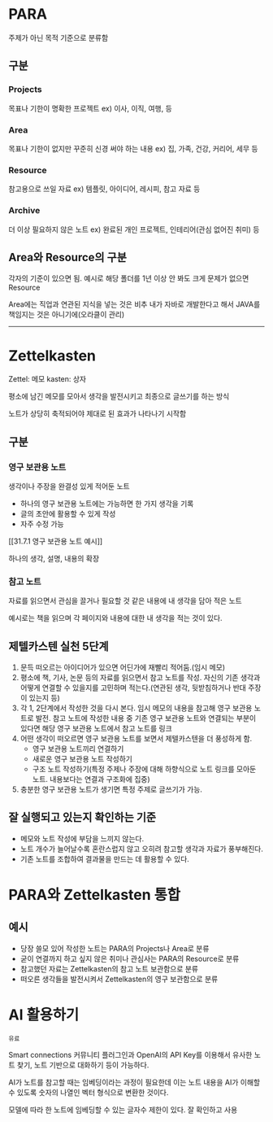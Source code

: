 # PARA
주제가 아닌 목적 기준으로 분류함

## 구분

### Projects
목표나 기한이 명확한 프로젝트
ex) 이사, 이직, 여행, 등
### Area
목표나 기한이 없지만 꾸준히 신경 써야 하는 내용
ex) 집, 가족, 건강, 커리어, 세무 등
### Resource
참고용으로 쓰일 자료
ex) 템플릿, 아이디어, 레시피, 참고 자료 등
### Archive
더 이상 필요하지 않은 노트
ex) 완료된 개인 프로젝트, 인테리어(관심 없어진 취미) 등

## Area와 Resource의 구분

각자의 기준이 있으면 됨. 예시로 해당 폴더를 1년 이상 안 봐도 크게 문제가 없으면 Resource

Area에는 직업과 연관된 지식을 넣는 것은 비추
내가 자바로 개발한다고 해서 JAVA를 책임지는 것은 아니기에(오라클이 관리)


---
# Zettelkasten
Zettel: 메모
kasten: 상자

평소에 남긴 메모를 모아서 생각을 발전시키고 최종으로 글쓰기를 하는 방식

노트가 상당히 축적되어야 제대로 된 효과가 나타나기 시작함

## 구분

### 영구 보관용 노트
생각이나 주장을 완결성 있게 적어둔 노트
- 하나의 영구 보관용 노트에는 가능하면 한 가지 생각을 기록
- 글의 초안에 활용할 수 있게 작성
- 자주 수정 가능

[[31.7.1 영구 보관용 노트 예시]]

하나의 생각, 설명, 내용의 확장

### 참고 노트
자료를 읽으면서 관심을 끌거나 필요할 것 같은 내용에 내 생각을 담아 적은 노트

예시로는 책을 읽으며 각 페이지와 내용에 대한 내 생각을 적는 것이 있다.

## 제텔카스텐 실천 5단계

1. 문득 떠오르는 아이디어가 있으면 어딘가에 재빨리 적어둠.(임시 메모)
2. 평소에 책, 기사, 논문 등의 자료를 읽으면서 참고 노트를 작성. 자신의 기존 생각과 어떻게 연결할 수 있을지를 고민하며 적는다.(연관된 생각, 뒷받침하거나 반대 주장이 있는지 등)
3. 각 1, 2단계에서 작성한 것을 다시 본다. 임시 메모의 내용을 참고해 영구 보관용 노트로 발전. 참고 노트에 작성한 내용 중 기존 영구 보관용 노트와 연결되는 부분이 있다면 해당 영구 보관용 노트에서 참고 노트를 링크
4. 어떤 생각이 떠오르면 영구 보관용 노트를 보면서 제텔카스텐을 더 풍성하게 함.
	- 영구 보관용 노트끼리 연결하기
	- 새로운 영구 보관용 노트 작성하기
	- 구조 노트 작성하기(특정 주제나 주장에 대해 하향식으로 노트 링크를 모아둔 노트. 내용보다는 연결과 구조화에 집중)
5. 충분한 영구 보관용 노트가 생기면 특정 주제로 글쓰기가 가능.

## 잘 실행되고 있는지 확인하는 기준
- 메모와 노트 작성에 부담을 느끼지 않는다.
- 노트 개수가 늘어날수록 혼란스럽지 않고 오히려 참고할 생각과 자료가 풍부해진다.
- 기존 노트를 조합하여 결과물을 만드는 데 활용할 수 있다.

# PARA와 Zettelkasten 통합

## 예시

- 당장 쓸모 있어 작성한 노트는 PARA의 Projects나 Area로 분류
- 굳이 연결까지 하고 싶지 않은 취미나 관심사는 PARA의 Resource로 분류
- 참고했던 자료는 Zettelkasten의 참고 노트 보관함으로 분류
- 떠오른 생각들을 발전시켜서 Zettelkasten의 영구 보관함으로 분류

# AI 활용하기
`유료`

Smart connections 커뮤니티 플러그인과 OpenAI의 API Key를 이용해서 유사한 노트 찾기, 노트 기반으로 대화하기 등이 가능하다.

AI가 노트를 참고할 때는 임베딩이라는 과정이 필요한데 이는 노트 내용을 AI가 이해할 수 있도록 숫자의 나열인 벡터 형식으로 변환한 것이다.

모델에 따라 한 노트에 임베딩할 수 있는 글자수 제한이 있다. 잘 확인하고 사용

